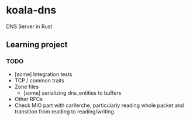 # koala-dns
DNS Server in Rust

## Learning project

### TODO
- [some] Integration tests
- TCP / common traits
- Zone files
  - [some] serializing dns_entities to buffers
- Other RFCs
- Check MIO part with carllerche, particularly reading whole packet and
  transition from reading to reading/writing.
